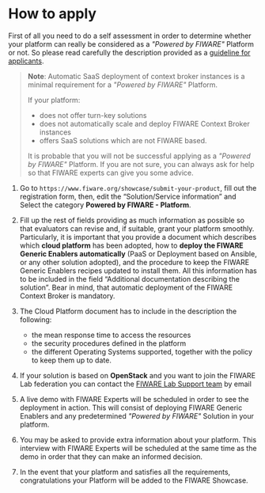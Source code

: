 <h1>How to apply</h1>

First of all you need to do a self assessment in order to determine whether your platform can really be considered as a
_"Powered by FIWARE"_ Platform or not. So please read carefully the description provided as a
[guideline for applicants](guideline.md).

> **Note**: Automatic SaaS deployment of context broker instances is a minimal requirement for a _"Powered by FIWARE"_
> Platform.
>
> If your platform:
>
> -   does not offer turn-key solutions
> -   does not automatically scale and deploy FIWARE Context Broker instances
> -   offers SaaS solutions which are not FIWARE based.
>
> It is probable that you will not be successful applying as a _"Powered by FIWARE"_ Platform. If you are not sure, you
> can always ask for help so that FIWARE experts can give you some advice.

1.  Go to `https://www.fiware.org/showcase/submit-your-product`, fill out the registration form, then, edit the “Solution/Service
    information” and Select the category **Powered by FIWARE - Platform**.

2.  Fill up the rest of fields providing as much information as possible so that evaluators can revise and, if suitable,
    grant your platform smoothly. Particularly, it is important that you provide a document which describes which
    **cloud platform** has been adopted, how to **deploy the FIWARE Generic Enablers automatically** (PaaS or Deployment
    based on Ansible, or any other solution adopted), and the procedure to keep the FIWARE Generic Enablers recipes
    updated to install them. All this information has to be included in the field “Additional documentation describing
    the solution”. Bear in mind, that automatic deployment of the FIWARE Context Broker is mandatory.

3.  The Cloud Platform document has to include in the description the following:

    -   the mean response time to access the resources
    -   the security procedures defined in the platform
    -   the different Operating Systems supported, together with the policy to keep them up to date.

4.  If your solution is based on **OpenStack** and you want to join the FIWARE Lab federation you can contact the
    [FIWARE Lab Support team](mailto:fiware-lab-help@lists.fiware.org) by email

5.  A live demo with FIWARE Experts will be scheduled in order to see the deployment in action. This will consist of
    deploying FIWARE Generic Enablers and any predetermined _"Powered by FIWARE"_ Solution in your platform.

6.  You may be asked to provide extra information about your platform. This interview with FIWARE Experts will be
    scheduled at the same time as the demo in order that they can make an informed decision.

7.  In the event that your platform and satisfies all the requirements, congratulations your Platform will be added to
    the FIWARE Showcase.
